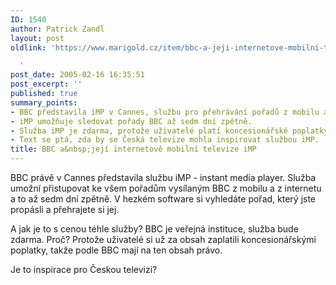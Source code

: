 ```yaml
---
ID: 1540
author: Patrick Zandl
layout: post
oldlink: 'https://www.marigold.cz/item/bbc-a-jeji-internetove-mobilni-televize-imp

  '
post_date: 2005-02-16 16:35:51
post_excerpt: ''
published: true
summary_points:
- BBC představila iMP v Cannes, službu pro přehrávání pořadů z mobilu a internetu.
- iMP umožňuje sledovat pořady BBC až sedm dní zpětně.
- Služba iMP je zdarma, protože uživatelé platí koncesionářské poplatky.
- Text se ptá, zda by se Česká televize mohla inspirovat službou iMP.
title: BBC a&nbsp;její internetově mobilní televize iMP
---
```


<p>BBC právě v Cannes představila službu iMP -
instant media player. Služba umožní přistupovat ke všem pořadům
vysílaným BBC z mobilu a z internetu a to až sedm dní zpětně. V hezkém
software si vyhledáte pořad, který jste propásli a přehrajete si jej.</p>

<p>A
jak je to s cenou téhle služby? BBC je veřejná instituce, služba bude
zdarma. Proč? Protože uživatelé si už za obsah zaplatili
koncesionářskými poplatky, takže podle BBC mají na ten obsah právo.</p>

<p>Je to inspirace pro Českou televizi?
</p>